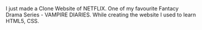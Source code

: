 I just made a Clone Website of NETFLIX. One of my favourite Fantacy Drama Series - VAMPIRE DIARIES.
While creating the website I used to learn HTML5, CSS. 
